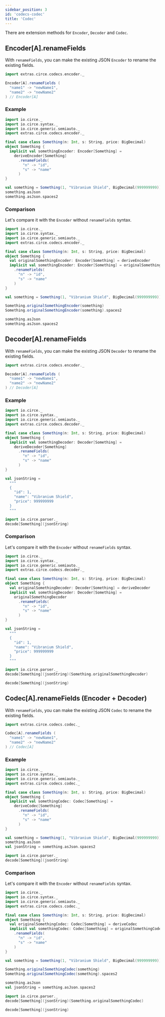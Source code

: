 ```yaml
---
sidebar_position: 3
id: 'codecs-codec'
title: 'Codec'
---
```


There are extension methods for `Encoder`, `Decoder` and `Codec`.

## Encoder[A].renameFields
With `renameFields`, you can make the existing JSON `Encoder` to rename the existing fields.

```scala
import extras.circe.codecs.encoder._

Encoder[A].renameFields (
  "name1" -> "newName1",
  "name2" -> "newName2"
) // Encoder[A]
```


### Example

```scala mdoc:reset-object
import io.circe._
import io.circe.syntax._
import io.circe.generic.semiauto._
import extras.circe.codecs.encoder._

final case class Something(n: Int, s: String, price: BigDecimal)
object Something {
  implicit val somethingEncoder: Encoder[Something] =
    deriveEncoder[Something]
      .renameFields(
        "n" -> "id",
        "s" -> "name"
      )
}

val something = Something(1, "Vibranium Shield", BigDecimal(999999999))
something.asJson
something.asJson.spaces2
```

### Comparison
Let's compare it with the `Encoder` without `renameFields` syntax.
```scala mdoc:reset-object
import io.circe._
import io.circe.syntax._
import io.circe.generic.semiauto._
import extras.circe.codecs.encoder._

final case class Something(n: Int, s: String, price: BigDecimal)
object Something {
  val originalSomethingEncoder: Encoder[Something] = deriveEncoder
  implicit val somethingEncoder: Encoder[Something] = originalSomethingEncoder
    .renameFields(
      "n" -> "id",
      "s" -> "name"
    )
}

val something = Something(1, "Vibranium Shield", BigDecimal(999999999))

Something.originalSomethingEncoder(something)
Something.originalSomethingEncoder(something).spaces2

something.asJson
something.asJson.spaces2
```


## Decoder[A].renameFields
With `renameFields`, you can make the existing JSON `Decoder` to rename the existing fields.

```scala
import extras.circe.codecs.encoder._

Decoder[A].renameFields (
  "name1" -> "newName1",
  "name2" -> "newName2"
) // Decoder[A]
```


### Example

```scala mdoc:reset-object
import io.circe._
import io.circe.syntax._
import io.circe.generic.semiauto._
import extras.circe.codecs.decoder._

final case class Something(n: Int, s: String, price: BigDecimal)
object Something {
  implicit val somethingDecoder: Decoder[Something] =
    deriveDecoder[Something]
      .renameFields(
        "n" -> "id",
        "s" -> "name"
      )
}

val jsonString =
  """
  {
    "id": 1,
    "name": "Vibranium Shield",
    "price": 999999999
  }
  """ 

import io.circe.parser._
decode[Something](jsonString)
```

### Comparison
Let's compare it with the `Encoder` without `renameFields` syntax.
```scala mdoc:reset-object
import io.circe._
import io.circe.syntax._
import io.circe.generic.semiauto._
import extras.circe.codecs.decoder._

final case class Something(n: Int, s: String, price: BigDecimal)
object Something {
  val originalSomethingDecoder: Decoder[Something] = deriveDecoder
  implicit val somethingDecoder: Decoder[Something] =
    originalSomethingDecoder
      .renameFields(
        "n" -> "id",
        "s" -> "name"
      )
}

val jsonString =
  """
  {
    "id": 1,
    "name": "Vibranium Shield",
    "price": 999999999
  }
  """

import io.circe.parser._
decode[Something](jsonString)(Something.originalSomethingDecoder)

decode[Something](jsonString)
```

## Codec[A].renameFields (Encoder +  Decoder)
With `renameFields`, you can make the existing JSON `Codec` to rename the existing fields.

```scala
import extras.circe.codecs.codec._

Codec[A].renameFields (
  "name1" -> "newName1",
  "name2" -> "newName2"
) // Codec[A]
```


### Example

```scala mdoc:reset-object
import io.circe._
import io.circe.syntax._
import io.circe.generic.semiauto._
import extras.circe.codecs.codec._

final case class Something(n: Int, s: String, price: BigDecimal)
object Something {
  implicit val somethingCodec: Codec[Something] =
    deriveCodec[Something]
      .renameFields(
        "n" -> "id",
        "s" -> "name"
      )
}

val something = Something(1, "Vibranium Shield", BigDecimal(999999999))
something.asJson
val jsonString = something.asJson.spaces2

import io.circe.parser._
decode[Something](jsonString)
```

### Comparison
Let's compare it with the `Encoder` without `renameFields` syntax.
```scala mdoc:reset-object
import io.circe._
import io.circe.syntax._
import io.circe.generic.semiauto._
import extras.circe.codecs.codec._

final case class Something(n: Int, s: String, price: BigDecimal)
object Something {
  val originalSomethingCodec: Codec[Something] = deriveCodec
  implicit val somethingCodec: Codec[Something] = originalSomethingCodec
    .renameFields(
      "n" -> "id",
      "s" -> "name"
    )
}

val something = Something(1, "Vibranium Shield", BigDecimal(999999999))

Something.originalSomethingCodec(something)
Something.originalSomethingCodec(something).spaces2

something.asJson
val jsonString = something.asJson.spaces2

import io.circe.parser._
decode[Something](jsonString)(Something.originalSomethingCodec)

decode[Something](jsonString)
```

